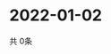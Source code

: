 # 2022-01-02
  共 0条

  <!-- BEGIN -->
  <!-- 最后更新时间Sun Jan 02 2022 10:04:01 GMT+0000 (Coordinated Universal Time) -->
  
  <!-- END -->
  
  